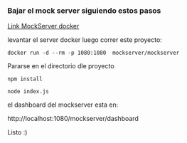### Bajar el mock server siguiendo estos pasos

[Link MockServer docker](https://www.mock-server.com/mock_server/running_mock_server.html#docker_container)


levantar el server docker luego correr este proyecto:

```
docker run -d --rm -p 1080:1080  mockserver/mockserver
```

Pararse en el directorio dle proyecto

```
npm install

node index.js
```

el dashboard del mockserver esta en:

http://localhost:1080/mockserver/dashboard


Listo :)
